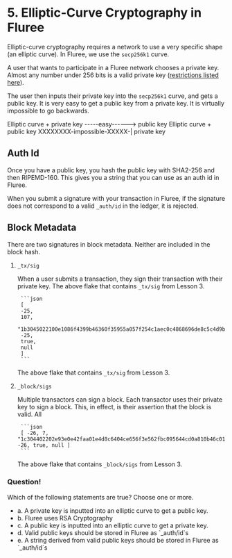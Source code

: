 # 5. Elliptic-Curve Cryptography in Fluree

Elliptic-curve cryptography requires a network to use a very specific shape (an elliptic curve). In Fluree, we use the `secp256k1` curve.

A user that wants to participate in a Fluree network chooses a private key. Almost any number under 256 bits is a valid private key (<a href="/docs/identity/public-private-keys#features-of-the-secp256k1-curve" target="_blank">restrictions listed here</a>).

The user then inputs their private key into the `secp256k1` curve, and gets a public key. It is very easy to get a public key from a private key. It is virtually impossible to go backwards.

Elliptic curve + private key -----easy------> public key
Elliptic curve + public key XXXXXXXX-impossible-XXXXX-| private key

## Auth Id

Once you have a public key, you hash the public key with SHA2-256 and then RIPEMD-160. This gives you a string that you can use as an auth id in Fluree.

When you submit a signature with your transaction in Fluree, if the signature does not correspond to a valid `_auth/id` in the ledger, it is rejected.

## Block Metadata

There are two signatures in block metadata. Neither are included in the block hash.

1. `_tx/sig`

    When a user submits a transaction, they sign their transaction with their private key.
    The above flake that contains `_tx/sig` from Lesson 3.

        ```json
        [
        -25,
        107,
        "1b3045022100e1086f4399b46360f35955a057f254c1aec0c4868696de8c5c4d9b04ff8523ae0220328350a24075c3fa2ea1aaa32be88093378b9b7f7f5825040cbe58d303cf7b3a",
        -25,
        true,
        null
        ]
        ```

    The above flake that contains `_tx/sig` from Lesson 3.

1. `_block/sigs`

    Multiple transactors can sign a block. Each transactor uses their private key to sign a block. This, in effect, is their assertion that the block is valid. All

        ```json
        [ -26, 7, "1c304402202e93e0e42faa01e4d8c6404ce656f3e562fbc095644cd0a810b46c0112e0c8280220494083304a0c9164ca2b1ffcdb8cf9a07ad233f6d9090df9b55906483046dd2a", -26, true, null ]
        ```

    The above flake that contains `_block/sigs` from Lesson 3.

<div class="challenge">
<h3>Question!</h3>
<p>Which of the following statements are true? Choose one or more.</p>
<ul>
    <li>a. A private key is inputted into an elliptic curve to get a public key.</li>
    <li>b. Fluree uses RSA Cryptography</li>
    <li>c. A public key is inputted into an elliptic curve to get a private key.</li>
    <li>d. Valid public keys should be stored in Fluree as `_auth/id`s</li>
    <li>e. A string derived from valid public keys should be stored in Fluree as `_auth/id`s</li>
</ul>
</div>

